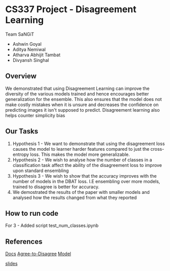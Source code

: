 # CS337 Project - Disagreement Learning

Team SaNGiT

- Ashwin Goyal
- Aditya Nemiwal
- Atharva Abhijit Tambat
- Divyansh Singhal

## Overview

We demonstrated that using Disagreement Learning can improve the diversity of the various models trained and hence encourages better generalization for the ensemble. This also ensures that the model does not make costly mistakes when it is unsure and decreases the confidence on predicting images it isn't supposed to predict. Disagreement learning also helps counter simplicity bias

## Our Tasks

1. Hypothesis 1 - We want to demonstrate that using the disagreement loss causes the model to learner harder features compared to just the cross-entropy loss. This makes the model more generalizable.
2. Hypothesis 2 - We wish to analyse how the number of classes in a classification task affect the ability of the disagreement loss to improve upon standard ensembling
3. Hypothesis 3 - We wish to show that the accuracy improves with the number of models in the DBAT loss. I.E ensembling over more models, trained to disagree is better for accuracy.
4. We demostrated the results of the paper with smaller models and analysed how the results changed from what they reported



## How to run code

For 3 - Added script test_num_classes.ipynb







## References

[Docs](https://docs.google.com/document/d/1haGnOLEIGB9FBDRNcDlD97-WADgQ26CzZdLJveqQoCI/edit)
[Agree-to-Disagree](https://openreview.net/pdf?id=K7CbYQbyYhY)
[Model](https://drive.google.com/file/d/18t0W_N0MLVU26jibg0eeOXUPKD1TaP7A/view)

[slides](https://docs.google.com/presentation/d/1Me-VbeTc64zNqFGPmz2Rw9wZ82AhXt5pix_1RYk4w5c/edit#slide=id.p)
